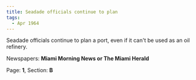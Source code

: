 ```yaml
---  
title: Seadade officials continue to plan  
tags:  
  - Apr 1964  
---  
```

  
Seadade officials continue to plan a port, even if it can't be used as an oil refinery.  
  
Newspapers: **Miami Morning News or The Miami Herald**  
  
Page: **1**, Section: **B** 
